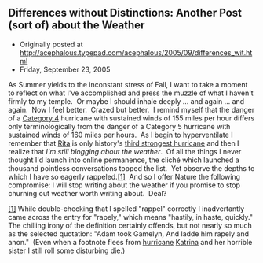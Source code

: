 ## Differences without Distinctions: Another Post (sort of) about the Weather

 * Originally posted at http://acephalous.typepad.com/acephalous/2005/09/differences_wit.html
 * Friday, September 23, 2005



As Summer yields to the inconstant stress of Fall, I want to take a moment to reflect on what I've accomplished and press the muzzle of what I haven't firmly to my temple.  Or maybe I should inhale deeply ... and again ... and again.  Now I feel better.  Crazed but better.  I remind myself that the danger of a [Category 4](http://www.washingtonpost.com/wp-dyn/content/article/2005/09/22/AR2005092200536.html) hurricane with sustained winds of 155 miles per hour differs only terminologically from the danger of a Category 5 hurricane with sustained winds of 160 miles per hours.  As I begin to hyperventilate I remember that [Rita](http://technorati.com/tags/Rita) is only history's [third strongest hurricane](http://www.cnn.com/2005/WEATHER/09/22/rita/index.html) and then I realize that _I'm still blogging about the weather_.  Of all the things I never thought I'd launch into online permanence, the cliché which launched a thousand pointless conversations topped the list.  Yet observe the depths to which I have so eagerly rappeled.[[1]](#1)  And so I offer Nature the following compromise: I will stop writing about the weather if you promise to stop churning out weather worth writing about.  Deal?

[[1]]() While double-checking that I spelled "rappel" correctly I inadvertantly came across the entry for "rapely," which means "hastily, in haste, quickly."  The chilling irony of the definition certainly offends, but not nearly so much as the selected quotation: "Adam took Gamelyn, And ladde him rapely and anon."  (Even when a footnote flees from [hurricane](http://technorati.com/tags/hurricane) [Katrina](http://technorati.com/tags/katrina) and her horrible sister I still roll some disturbing die.)

		
